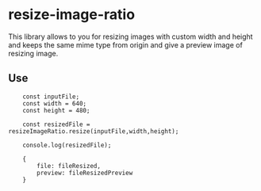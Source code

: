 # resize-image-ratio

This library allows to you for resizing images with custom width and height and keeps the same mime type from origin and give a preview image of resizing image.

## Use

```
    const inputFile;
    const width = 640;
    const height = 480;

    const resizedFile = resizeImageRatio.resize(inputFile,width,height);

    console.log(resizedFile);

    {
        file: fileResized,
        preview: fileResizedPreview
    }
```
